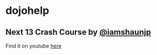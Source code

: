 # dojohelp
## Next 13 Crash Course by [@iamshaunjp](https://github.com/iamshaunjp)
Find it on youtube [here](https://www.youtube.com/playlist?list=PL4cUxeGkcC9jZIVqmy_QhfQdi6mzQvJnT)
